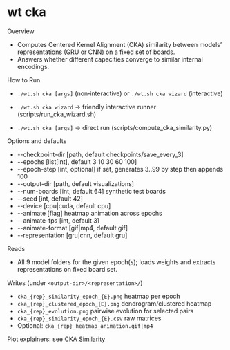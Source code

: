 # wt cka

Overview
- Computes Centered Kernel Alignment (CKA) similarity between models’ representations (GRU or CNN) on a fixed set of boards.
- Answers whether different capacities converge to similar internal encodings.

How to Run
- `./wt.sh cka [args]` (non‑interactive) or `./wt.sh cka wizard` (interactive)

- `./wt.sh cka wizard` → friendly interactive runner (scripts/run_cka_wizard.sh)
- `./wt.sh cka [args]` → direct run (scripts/compute_cka_similarity.py)

Options and defaults
- --checkpoint-dir [path, default checkpoints/save_every_3]
- --epochs [list[int], default 3 10 30 60 100]
- --epoch-step [int, optional] if set, generates 3..99 by step then appends 100
- --output-dir [path, default visualizations]
- --num-boards [int, default 64] synthetic test boards
- --seed [int, default 42]
- --device [cpu|cuda, default cpu]
- --animate [flag] heatmap animation across epochs
- --animate-fps [int, default 3]
- --animate-format [gif|mp4, default gif]
- --representation [gru|cnn, default gru]

Reads
- All 9 model folders for the given epoch(s); loads weights and extracts representations on fixed board set.

Writes (under `<output-dir>/<representation>/`)
- `cka_{rep}_similarity_epoch_{E}.png` heatmap per epoch
- `cka_{rep}_clustered_epoch_{E}.png` dendrogram/clustered heatmap
- `cka_{rep}_evolution.png` pairwise evolution for selected pairs
- `cka_{rep}_similarity_epoch_{E}.csv` raw matrices
- Optional: `cka_{rep}_heatmap_animation.gif|mp4`

Plot explainers: see [CKA Similarity](manual/plots/cka)
